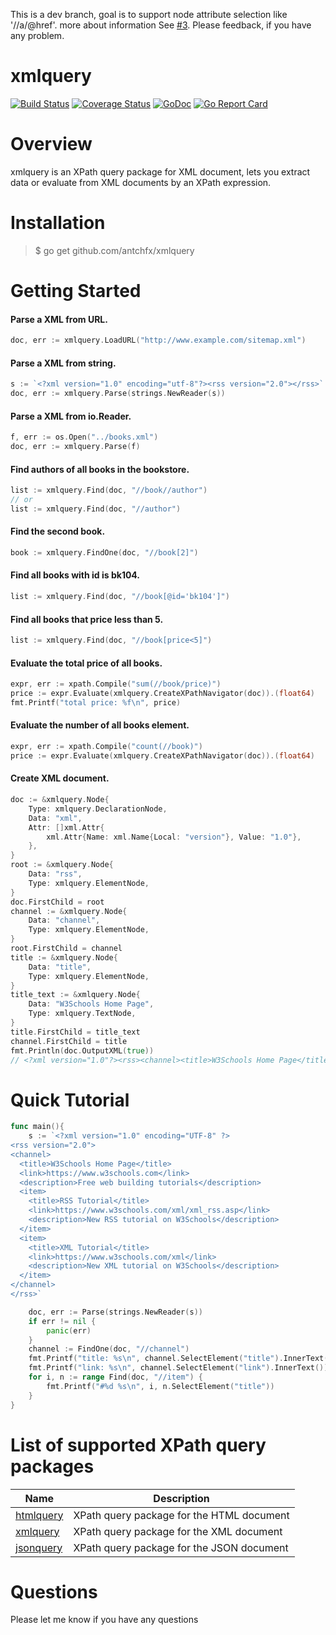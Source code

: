 This is a dev branch, goal is to support node attribute selection like '//a/@href'. more about information See [#3](https://github.com/antchfx/xmlquery/issues/3). Please feedback, if you have any problem.

xmlquery
====
[![Build Status](https://travis-ci.org/antchfx/xmlquery.svg?branch=master)](https://travis-ci.org/antchfx/xmlquery)
[![Coverage Status](https://coveralls.io/repos/github/antchfx/xmlquery/badge.svg?branch=master)](https://coveralls.io/github/antchfx/xmlquery?branch=master)
[![GoDoc](https://godoc.org/github.com/antchfx/xmlquery?status.svg)](https://godoc.org/github.com/antchfx/xmlquery)
[![Go Report Card](https://goreportcard.com/badge/github.com/antchfx/xmlquery)](https://goreportcard.com/report/github.com/antchfx/xmlquery)

Overview
===

xmlquery is an XPath query package for XML document, lets you extract data or evaluate from XML documents by an XPath expression.

Installation
====

> $ go get github.com/antchfx/xmlquery

Getting Started
===

#### Parse a XML from URL.

```go
doc, err := xmlquery.LoadURL("http://www.example.com/sitemap.xml")
```

#### Parse a XML from string.

```go
s := `<?xml version="1.0" encoding="utf-8"?><rss version="2.0"></rss>`
doc, err := xmlquery.Parse(strings.NewReader(s))
```

#### Parse a XML from io.Reader.

```go
f, err := os.Open("../books.xml")
doc, err := xmlquery.Parse(f)
```

#### Find authors of all books in the bookstore.

```go
list := xmlquery.Find(doc, "//book//author")
// or
list := xmlquery.Find(doc, "//author")
```

#### Find the second book.

```go
book := xmlquery.FindOne(doc, "//book[2]")
```

#### Find all books with id is bk104.

```go
list := xmlquery.Find(doc, "//book[@id='bk104']")
```

#### Find all books that price less than 5.

```go
list := xmlquery.Find(doc, "//book[price<5]")
```

#### Evaluate the total price of all books.

```go
expr, err := xpath.Compile("sum(//book/price)")
price := expr.Evaluate(xmlquery.CreateXPathNavigator(doc)).(float64)
fmt.Printf("total price: %f\n", price)
```

#### Evaluate the number of all books element.

```go
expr, err := xpath.Compile("count(//book)")
price := expr.Evaluate(xmlquery.CreateXPathNavigator(doc)).(float64)
```

#### Create XML document.

```go
doc := &xmlquery.Node{
	Type: xmlquery.DeclarationNode,
	Data: "xml",
	Attr: []xml.Attr{
		xml.Attr{Name: xml.Name{Local: "version"}, Value: "1.0"},
	},
}
root := &xmlquery.Node{
	Data: "rss",
	Type: xmlquery.ElementNode,
}
doc.FirstChild = root
channel := &xmlquery.Node{
	Data: "channel",
	Type: xmlquery.ElementNode,
}
root.FirstChild = channel
title := &xmlquery.Node{
	Data: "title",
	Type: xmlquery.ElementNode,
}
title_text := &xmlquery.Node{
	Data: "W3Schools Home Page",
	Type: xmlquery.TextNode,
}
title.FirstChild = title_text
channel.FirstChild = title
fmt.Println(doc.OutputXML(true))
// <?xml version="1.0"?><rss><channel><title>W3Schools Home Page</title></channel></rss>
```

Quick Tutorial
===

```go
func main(){
	s := `<?xml version="1.0" encoding="UTF-8" ?>
<rss version="2.0">
<channel>
  <title>W3Schools Home Page</title>
  <link>https://www.w3schools.com</link>
  <description>Free web building tutorials</description>
  <item>
    <title>RSS Tutorial</title>
    <link>https://www.w3schools.com/xml/xml_rss.asp</link>
    <description>New RSS tutorial on W3Schools</description>
  </item>
  <item>
    <title>XML Tutorial</title>
    <link>https://www.w3schools.com/xml</link>
    <description>New XML tutorial on W3Schools</description>
  </item>
</channel>
</rss>`

	doc, err := Parse(strings.NewReader(s))
	if err != nil {
		panic(err)
	}
	channel := FindOne(doc, "//channel")
	fmt.Printf("title: %s\n", channel.SelectElement("title").InnerText())
	fmt.Printf("link: %s\n", channel.SelectElement("link").InnerText())
	for i, n := range Find(doc, "//item") {
		fmt.Printf("#%d %s\n", i, n.SelectElement("title"))
	}
}
```

List of supported XPath query packages
===
|Name |Description |
|--------------------------|----------------|
|[htmlquery](https://github.com/antchfx/htmlquery) | XPath query package for the HTML document|
|[xmlquery](https://github.com/antchfx/xmlquery) | XPath query package for the XML document|
|[jsonquery](https://github.com/antchfx/jsonquery) | XPath query package for the JSON document|

Questions
===
Please let me know if you have any questions
